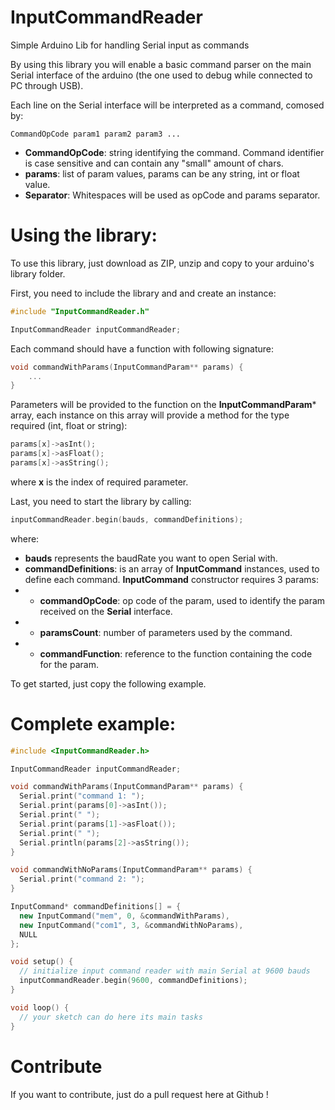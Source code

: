# InputCommandReader

Simple Arduino Lib for handling Serial input as commands

By using this library you will enable a basic command parser on the main Serial interface of the arduino (the one used to debug while connected to PC through USB).

Each line on the Serial interface will be interpreted as a command, comosed by:

```
CommandOpCode param1 param2 param3 ...
```

- **CommandOpCode**: string identifying the command. Command identifier is case sensitive and can contain any "small" amount of chars.
- **params**: list of param values, params can be any string, int or float value.
- **Separator**: Whitespaces will be used as opCode and params separator.

# Using the library:

To use this library, just download as ZIP, unzip and copy to your arduino's library folder.

First, you need to include the library and and create an instance:

``` c++
#include "InputCommandReader.h"

InputCommandReader inputCommandReader;
```

Each command should have a function with following signature:

``` c++
void commandWithParams(InputCommandParam** params) {
	...
}
```

Parameters will be provided to the function on the **InputCommandParam*** array, each instance on this array will provide a method for the type required (int, float or string):

``` c++
params[x]->asInt();
params[x]->asFloat();
params[x]->asString();
```

where **x** is the index of required parameter.

Last, you need to start the library by calling:

``` c++
inputCommandReader.begin(bauds, commandDefinitions);
```

where:
- **bauds** represents the baudRate you want to open Serial with.
- **commandDefinitions**: is an array of **InputCommand** instances, used to define each command. **InputCommand** constructor requires 3 params:
- - **commandOpCode**: op code of the param, used to identify the param received on the **Serial** interface.
- - **paramsCount**: number of parameters used by the command.
- - **commandFunction**: reference to the function containing the code for the param.

To get started, just copy the following example.

# Complete example:

``` c++
#include <InputCommandReader.h>

InputCommandReader inputCommandReader;

void commandWithParams(InputCommandParam** params) {
  Serial.print("command 1: ");
  Serial.print(params[0]->asInt());
  Serial.print(" ");
  Serial.print(params[1]->asFloat());
  Serial.print(" ");
  Serial.println(params[2]->asString());
}

void commandWithNoParams(InputCommandParam** params) {
  Serial.print("command 2: ");
}

InputCommand* commandDefinitions[] = {
  new InputCommand("mem", 0, &commandWithParams),
  new InputCommand("com1", 3, &commandWithNoParams),
  NULL
};

void setup() {
  // initialize input command reader with main Serial at 9600 bauds
  inputCommandReader.begin(9600, commandDefinitions);
}

void loop() {
  // your sketch can do here its main tasks
}
```

# Contribute

If you want to contribute, just do a pull request here at Github !
